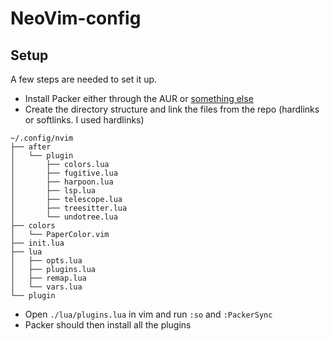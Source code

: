 # NeoVim-config

## Setup

A few steps are needed to set it up.

- Install Packer either through the AUR or [something else](https://github.com/wbthomason/packer.nvim) 
- Create the directory structure and link the files from the repo (hardlinks or softlinks. I used hardlinks)
```
~/.config/nvim
├── after
│   └── plugin
│       ├── colors.lua
│       ├── fugitive.lua
│       ├── harpoon.lua
│       ├── lsp.lua
│       ├── telescope.lua
│       ├── treesitter.lua
│       └── undotree.lua
├── colors
│   └── PaperColor.vim
├── init.lua
├── lua
│   ├── opts.lua
│   ├── plugins.lua
│   ├── remap.lua
│   └── vars.lua
└── plugin
```

- Open `./lua/plugins.lua` in vim and run `:so` and `:PackerSync` 
- Packer should then install all the plugins

